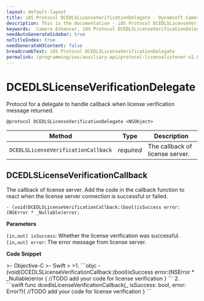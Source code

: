 ```yaml
---
layout: default-layout
title: iOS Protocol DCEDLSLicenseVerificationDelegate - Dynamsoft Camera Enhancer
description: This is the documentation - iOS Protocol DCEDLSLicenseVerificationDelegate page of Dynamsoft Camera Enhancer.
keywords:  Camera Enhancer, iOS Protocol DCEDLSLicenseVerificationDelegate
needAutoGenerateSidebar: true
noTitleIndex: true
needGenerateH3Content: false
breadcrumbText: iOS Protocol DCEDLSLicenseVerificationDelegate
permalink: /programming/ios/auxiliary-api/protocol-licenselistener-v1.0.3.html
---
```


# DCEDLSLicenseVerificationDelegate

Protocol for a delegate to handle callback when license verification message returned.

```objc
@protocol DCEDLSLicenseVerificationDelegate <NSObject>
```

| Method | Type | Description |
| ------ | ---- | ----------- |
| `DCEDLSLicenseVerificationCallback` | *required* | The callback of license server. |

## DCEDLSLicenseVerificationCallback

The callback of license server. Add the code in the callback function to react when the license server connection is successful or failed.

```objc
- (void)DCEDLSLicenseVerificationCallback:(bool)isSuccess error:(NSError * _Nullable)error;
```

**Parameters**

`[in,out] isSuccess`: Whether the license verification was successful.  
`[in,out] error`: The error message from license server.

**Code Snippet**

<div class="sample-code-prefix"></div>
>- Objective-C
>- Swift
>
>1. 
```objc
- (void)DCEDLSLicenseVerificationCallback:(bool)isSuccess error:(NSError * _Nullable)error
{
   //TODO add your code for license verification
}
```
2. 
```swift
func dcedlsLicenseVerificationCallback(_ isSuccess: bool, error: Error?){
   //TODO add your code for license verification
}
```
